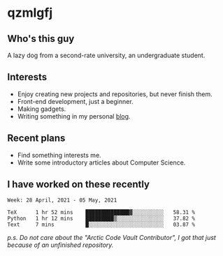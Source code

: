 # qzmlgfj

## Who's this guy

A lazy dog from a second-rate university, an undergraduate student.

## Interests

* Enjoy creating new projects and repositories, but never finish them.
* Front-end development, just a beginner.
* Making gadgets.
* Writing something in my personal [blog](https://qzmlgfj.ml/blog).

## Recent plans

* Find something interests me.
* Write some introductory articles about Computer Science.

<!--
* Try to develop a website for [Anime4KCPP](https://github.com/TianZerL/Anime4KCPP).
* Develop a Markdown renderer which user can customize its css, of course it is GUI-based.~~(If I could finish  it before getting bored)~~
* Work with my [teammates](https://github.com/SWJTU-Lazy-Dogs).
* Find something interests me, as a hobby after finishing my ~~boring~~ homework.
-->

## I have worked on these recently

<!--START_SECTION:waka-->
```text
Week: 28 April, 2021 - 05 May, 2021

TeX      1 hr 52 mins    ██████████████▓░░░░░░░░░░   58.31 % 
Python   1 hr 12 mins    █████████▒░░░░░░░░░░░░░░░   37.82 % 
Text     7 mins          █░░░░░░░░░░░░░░░░░░░░░░░░   03.87 % 
```
<!--END_SECTION:waka-->

*p.s.  Do not care about the "Arctic Code Vault Contributor", I got that just because of an unfinished repository.*

<!--
**qzmlgfj/qzmlgfj** is a ✨ _special_ ✨ repository because its `README.md` (this file) appears on your GitHub profile.

Here are some ideas to get you started:

- 🔭 I’m currently working on ...
- 🌱 I’m currently learning ...
- 👯 I’m looking to collaborate on ...
- 🤔 I’m looking for help with ...
- 💬 Ask me about ...
- 📫 How to reach me: ...
- 😄 Pronouns: ...
- ⚡ Fun fact: ...
-->
